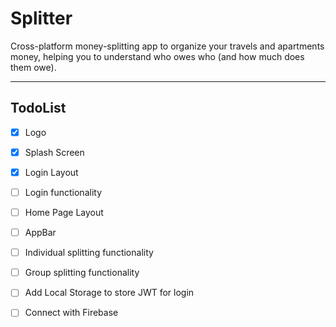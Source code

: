 # Splitter

Cross-platform money-splitting app to organize your travels and apartments money, helping you to understand who owes who (and how much does them owe).

---

## TodoList
- [x] Logo
- [x] Splash Screen
- [x] Login Layout
- [ ] Login functionality
- [ ] Home Page Layout
- [ ] AppBar
- [ ] Individual splitting functionality
- [ ] Group splitting functionality
- [ ] Add Local Storage to store JWT for login
- [ ] Connect with Firebase

